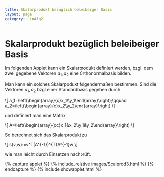 ```yaml
---
title: Skalarprodukt bezüglich beleibeiger Basis
layout: page
category: LinAlg2
---
```

# Skalarprodukt bezüglich beleibeiger Basis

Im folgenden Applet kann ein Skalarprodukt definiert werden, bzgl. dem zwei gegebene
Vektoren $a_1,a_2$ eine Orthonormalbasis bilden.

Man kann  ein solches Skalarpodukt folgendermaßen bestimmen.
Sind die Vektoren $a_1,a_2$ bzgl einer Standardbasis gegeben durch

\\[
a_1=\left(\begin{array}{c}x_1\\\\y_1\end{array}\right);\qquad
a_2=\left(\begin{array}{c}x_2\\\\y_2\end{array}\right)
\\]

und definiert man eine Matrix

\\[
A=\left(\begin{array}{cc}x_1&x_2\\\\y_1&y_2\end{array}\right)
\\]

So berechnet sich das Skalarprodukt zu

\\[
s(v,w):=v^T(A^{-1})^{T}A^{-1}w
\\]

wie man leicht durch Einsetzen nachprüft.

{% capture applet %} {% include_relative images/Scalprod3.html %} {% endcapture %}
{% include showapplet.html %}
